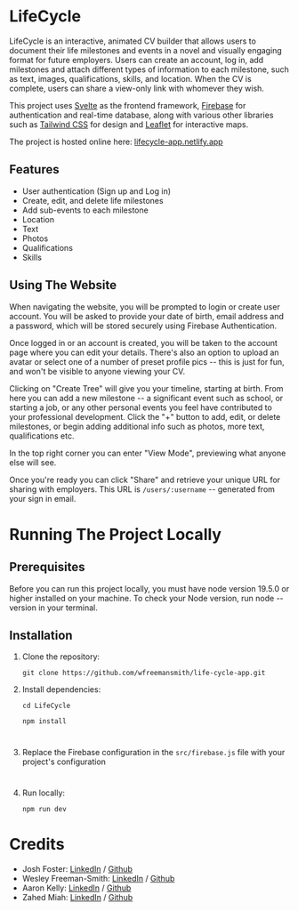 # LifeCycle
LifeCycle is an interactive, animated CV builder that allows users to document their life milestones and events in a novel and visually engaging format for future employers. Users can create an account, log in, add milestones and attach different types of information to each milestone, such as text, images, qualifications, skills, and location. When the CV is complete, users can share a view-only link with whomever they wish.

This project uses [Svelte](https://svelte.dev/) as the frontend framework, [Firebase](https://firebase.google.com/) for authentication and real-time database, along with various other libraries such as [Tailwind CSS](https://tailwindcss.com/) for design and [Leaflet](https://leafletjs.com/) for interactive maps.

The project is hosted online here: [lifecycle-app.netlify.app](https://lifecycle-app.netlify.app/)

## Features

- User authentication (Sign up and Log in)
- Create, edit, and delete life milestones
- Add sub-events to each milestone
- Location
- Text
- Photos
- Qualifications
- Skills

## Using The Website

When navigating the website, you will be prompted to login or create user account. You will be asked to provide your date of birth, email address and a password, which will be stored securely using Firebase Authentication.

Once logged in or an account is created, you will be taken to the account page where you can edit your details. There's also an option to upload an avatar or select one of a number of preset profile pics -- this is just for fun, and won't be visible to anyone viewing your CV.

Clicking on "Create Tree" will give you your timeline, starting at birth. From here you can add a new milestone -- a significant event such as school, or starting a job, or any other personal events you feel have contributed to your professional development. Click the "+" button to add, edit, or delete milestones, or begin adding additional info such as photos, more text, qualifications etc.

In the top right corner you can enter "View Mode", previewing what anyone else will see.

Once you're ready you can click "Share" and retrieve your unique URL for sharing with employers. This URL is `/users/:username` -- generated from your sign in email.


# Running The Project Locally

## Prerequisites

Before you can run this project locally, you must have node version 19.5.0 or higher installed on your machine. To check your Node version, run node --version in your terminal.

## Installation

1. Clone the repository:

   `git clone https://github.com/wfreemansmith/life-cycle-app.git`


2. Install dependencies:
   
   `cd LifeCycle`

    `npm install`

#

3. Replace the Firebase configuration in the `src/firebase.js` file with your project's configuration

#
4. Run locally:

   `npm run dev`
   
# Credits

- Josh Foster: [LinkedIn](https://www.linkedin.com/in/josh-foster-403b60254/) / [Github](https://github.com/JoshFost)
- Wesley Freeman-Smith: [LinkedIn](https://www.linkedin.com/in/wfreemansmith) / [Github](https://www.github.com/wfreemansmith)
- Aaron Kelly: [LinkedIn](https://www.linkedin.com/in/aaron-k-a508a6108/) / [Github](https://github.com/munist1010)
- Zahed Miah: [LinkedIn](https://www.linkedin.com/in/zahed-miah/) / [Github](https://github.com/zahedmiah)
